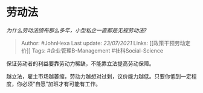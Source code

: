 # 劳动法
*为什么劳动法颁布那么多年，小型私企一直都是无视劳动法?*

> Author: #JohnHexa
Last update: *23/07/2021* 
Links: [[政策干预劳动定价]]
Tags: #企业管理B-Management #社科Social-Science 

 
保证劳动者的利益要靠劳动力稀缺，不能靠立法提高劳动保障。

越立法，雇主市场越萎缩，劳动力越想对过剩，议价能力越低。只要你低到一定程度，你必须“自愿”加班才有可能有工作。



